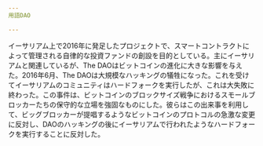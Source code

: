 ```yaml
---
用語DAO

---
```

イーサリアム上で2016年に発足したプロジェクトで、スマートコントラクトによって管理される自律的な投資ファンドの創設を目的としている。主にイーサリアムと関連しているが、The DAOはビットコインの進化に大きな影響を与えた。2016年6月、The DAOは大規模なハッキングの犠牲になった。これを受けてイーサリアムのコミュニティはハードフォークを実行したが、これは大失敗に終わった。この事件は、ビットコインのブロックサイズ戦争におけるスモールブロッカーたちの保守的な立場を強固なものにした。彼らはこの出来事を利用して、ビッグブロッカーが提唱するようなビットコインのプロトコルの急激な変更に反対し、DAOのハッキングの後にイーサリアムで行われたようなハードフォークを実行することに反対した。